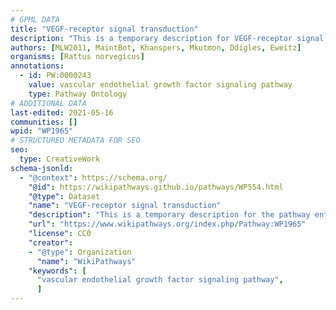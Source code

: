 ```yaml
---
# GPML DATA
title: "VEGF-receptor signal transduction"
description: "This is a temporary description for VEGF-receptor signal transduction"
authors: [MLW2011, MaintBot, Khanspers, Mkutmon, Ddigles, Eweitz]
organisms: [Rattus norvegicus]
annotations:
  - id: PW:0000243
    value: vascular endothelial growth factor signaling pathway
    type: Pathway Ontology
# ADDITIONAL DATA
last-edited: 2021-05-16
communities: []
wpid: "WP1965"
# STRUCTURED METADATA FOR SEO
seo:
  type: CreativeWork
schema-jsonld:
  - "@context": https://schema.org/
    "@id": https://wikipathways.github.io/pathways/WP554.html
    "@type": Dataset
    "name": "VEGF-receptor signal transduction"
    "description": "This is a temporary description for the pathway entitled: VEGF-receptor signal transduction"
    "url": "https://www.wikipathways.org/index.php/Pathway:WP1965"
    "license": CC0
    "creator":
    - "@type": Organization
      "name": "WikiPathways"
    "keywords": [
      "vascular endothelial growth factor signaling pathway",
      ]
---
```

